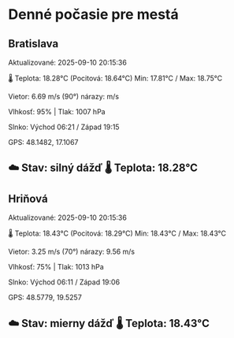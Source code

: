 ﻿# Denné počasie pre mestá

## Bratislava
Aktualizované: 2025-09-10 20:15:36

🌡️ Teplota: 18.28°C 
(Pocitová: 18.64°C)
Min: 17.81°C / Max: 18.75°C

Vietor: 6.69 m/s    (90°) 
nárazy:  m/s

Vlhkosť: 95% | Tlak: 1007 hPa

Slnko: Východ 06:21 / Západ 19:15

GPS: 48.1482, 17.1067

☁️ Stav: silný dážď        🌡️ Teplota: 18.28°C
---

## Hriňová
Aktualizované: 2025-09-10 20:15:36

🌡️ Teplota: 18.43°C 
(Pocitová: 18.29°C)
Min: 18.43°C / Max: 18.43°C

Vietor: 3.25 m/s (70°)
nárazy: 9.56 m/s

Vlhkosť: 75% | Tlak: 1013 hPa

Slnko: Východ 06:11 / Západ 19:06

GPS: 48.5779, 19.5257

☁️ Stav: mierny dážď        🌡️ Teplota: 18.43°C
---
